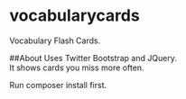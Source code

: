 vocabularycards
===============

Vocabulary Flash Cards.

##About
Uses Twitter Bootstrap and JQuery.  
It shows cards you miss more often.  

Run composer install first.
